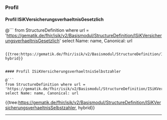 ### Profil

#### Profil ISiKVersicherungsverhaeltnisGesetzlich

@```
from StructureDefinition where url = 'https://gematik.de/fhir/isik/v2/Basismodul/StructureDefinition/ISiKVersicherungsverhaeltnisGesetzlich' select Name: name, Canonical: url
```

{{tree:https://gematik.de/fhir/isik/v2/Basismodul/StructureDefinition/ISiKVersicherungsverhaeltnisGesetzlich, hybrid}}


#### Profil ISiKVersicherungsverhaeltnisSelbstzahler

@```
from StructureDefinition where url = 'https://gematik.de/fhir/isik/v2/Basismodul/StructureDefinition/ISiKVersicherungsverhaeltnisSelbstzahler' select Name: name, Canonical: url
```

{{tree:https://gematik.de/fhir/isik/v2/Basismodul/StructureDefinition/ISiKVersicherungsverhaeltnisSelbstzahler, hybrid}}

---
